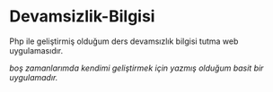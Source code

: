 # Devamsizlik-Bilgisi
Php ile geliştirmiş olduğum ders devamsızlık bilgisi tutma web uygulamasıdır.<br>

*boş zamanlarımda kendimi geliştirmek için yazmış olduğum basit bir uygulamadır.*
